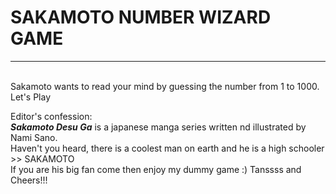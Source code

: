 <h1>SAKAMOTO NUMBER WIZARD GAME</h1>
<hr/> </br>
Sakamoto wants to read your mind by guessing the number from 1 to 1000. Let's Play <br/>

Editor's confession:</br>
<i><b>Sakamoto Desu Ga</b></i> is a japanese manga series written nd illustrated by Nami Sano.</br>
Haven't you heard, there is a coolest man on earth and he is a high schooler >> SAKAMOTO</br>
If you are his big fan come then enjoy my dummy game :) Tanssss and Cheers!!!

